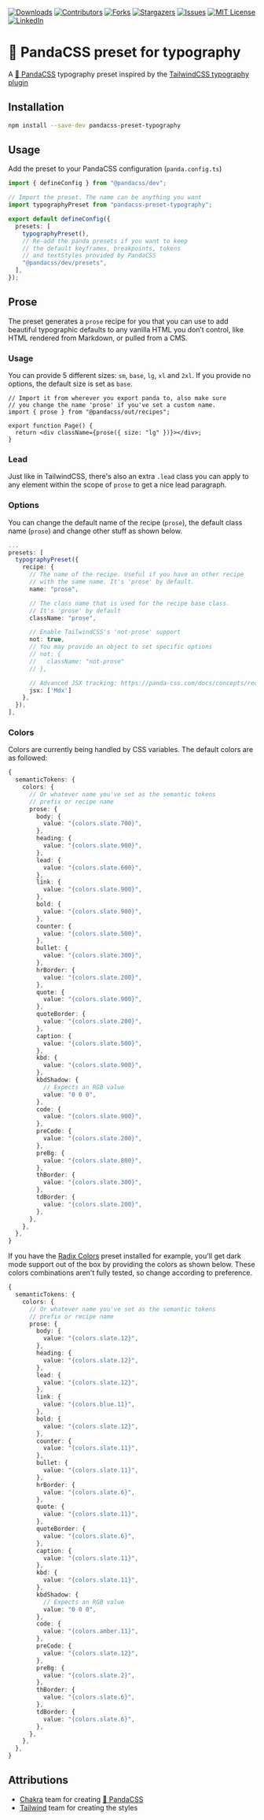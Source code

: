 [![Downloads][npm-shield]][npm-url]
[![Contributors][contributors-shield]][contributors-url]
[![Forks][forks-shield]][forks-url]
[![Stargazers][stars-shield]][stars-url]
[![Issues][issues-shield]][issues-url]
[![MIT License][license-shield]][license-url]
[![LinkedIn][linkedin-shield]][linkedin-url]

# 🐼 PandaCSS preset for typography

A [🐼 PandaCSS](https://panda-css.com/) typography preset inspired by the [TailwindCSS typography plugin](https://tailwindcss.com/docs/typography-plugin)

## Installation

```bash
npm install --save-dev pandacss-preset-typography
```

## Usage

Add the preset to your PandaCSS configuration (`panda.config.ts`)

```ts
import { defineConfig } from "@pandacss/dev";

// Import the preset. The name can be anything you want
import typographyPreset from "pandacss-preset-typography";

export default defineConfig({
  presets: [
    typographyPreset(),
    // Re-add the panda presets if you want to keep
    // the default keyframes, breakpoints, tokens
    // and textStyles provided by PandaCSS
    "@pandacss/dev/presets",
  ],
});
```

## Prose

The preset generates a `prose` recipe for you that you can use to add beautiful typographic defaults to any vanilla HTML you don’t control, like HTML rendered from Markdown, or pulled from a CMS.

### Usage

You can provide 5 different sizes: `sm`, `base`, `lg`, `xl` and `2xl`. If you provide no options, the default size is set as `base`.

```tsx
// Import it from wherever you export panda to, also make sure
// you change the name 'prose' if you've set a custom name.
import { prose } from "@pandacss/out/recipes";

export function Page() {
  return <div className={prose({ size: "lg" })}></div>;
}
```

### Lead

Just like in TailwindCSS, there's also an extra `.lead` class you can apply to any element within the scope of `prose` to get a nice lead paragraph.

### Options

You can change the default name of the recipe (`prose`), the default class name (`prose`) and change other stuff as shown below.

```ts
...
presets: [
  typographyPreset({
    recipe: {
      // The name of the recipe. Useful if you have an other recipe
      // with the same name. It's 'prose' by default.
      name: "prose",

      // The class name that is used for the recipe base class.
      // It's 'prose' by default
      className: "prose",

      // Enable TailwindCSS's 'not-prose' support
      not: true,
      // You may provide an object to set specific options
      // not: {
      //   className: "not-prose"
      // },

      // Advanced JSX tracking: https://panda-css.com/docs/concepts/recipes#advanced-jsx-tracking
      jsx: ['Mdx']
    },
  }),
],
```

### Colors

Colors are currently being handled by CSS variables. The default colors are
as followed:

```ts
{
  semanticTokens: {
    colors: {
      // Or whatever name you've set as the semantic tokens
      // prefix or recipe name
      prose: {
        body: {
          value: "{colors.slate.700}",
        },
        heading: {
          value: "{colors.slate.900}",
        },
        lead: {
          value: "{colors.slate.600}",
        },
        link: {
          value: "{colors.slate.900}",
        },
        bold: {
          value: "{colors.slate.900}",
        },
        counter: {
          value: "{colors.slate.500}",
        },
        bullet: {
          value: "{colors.slate.300}",
        },
        hrBorder: {
          value: "{colors.slate.200}",
        },
        quote: {
          value: "{colors.slate.900}",
        },
        quoteBorder: {
          value: "{colors.slate.200}",
        },
        caption: {
          value: "{colors.slate.500}",
        },
        kbd: {
          value: "{colors.slate.900}",
        },
        kbdShadow: {
          // Expects an RGB value
          value: "0 0 0",
        },
        code: {
          value: "{colors.slate.900}",
        },
        preCode: {
          value: "{colors.slate.200}",
        },
        preBg: {
          value: "{colors.slate.800}",
        },
        thBorder: {
          value: "{colors.slate.300}",
        },
        tdBorder: {
          value: "{colors.slate.200}",
        },
      },
    },
  },
}
```

If you have the [Radix Colors](https://www.npmjs.com/package/pandacss-preset-radix-colors) preset installed for example, you'll get dark mode support out of the box by providing the colors as shown below. These colors combinations aren't fully tested, so change according to preference.

```ts
{
  semanticTokens: {
    colors: {
      // Or whatever name you've set as the semantic tokens
      // prefix or recipe name
      prose: {
        body: {
          value: "{colors.slate.12}",
        },
        heading: {
          value: "{colors.slate.12}",
        },
        lead: {
          value: "{colors.slate.12}",
        },
        link: {
          value: "{colors.blue.11}",
        },
        bold: {
          value: "{colors.slate.12}",
        },
        counter: {
          value: "{colors.slate.11}",
        },
        bullet: {
          value: "{colors.slate.11}",
        },
        hrBorder: {
          value: "{colors.slate.6}",
        },
        quote: {
          value: "{colors.slate.11}",
        },
        quoteBorder: {
          value: "{colors.slate.6}",
        },
        caption: {
          value: "{colors.slate.11}",
        },
        kbd: {
          value: "{colors.slate.11}",
        },
        kbdShadow: {
          // Expects an RGB value
          value: "0 0 0",
        },
        code: {
          value: "{colors.amber.11}",
        },
        preCode: {
          value: "{colors.slate.12}",
        },
        preBg: {
          value: "{colors.slate.2}",
        },
        thBorder: {
          value: "{colors.slate.6}",
        },
        tdBorder: {
          value: "{colors.slate.6}",
        },
      },
    },
  },
}
```

## Attributions

- [Chakra](https://github.com/chakra-ui) team for creating [🐼 PandaCSS](https://panda-css.com/)
- [Tailwind](https://github.com/tailwindlabs) team for creating the styles

[contributors-shield]: https://img.shields.io/github/contributors/milandekruijf/pandacss-preset-typography.svg?style=for-the-badge
[contributors-url]: https://github.com/milandekruijf/pandacss-preset-typography/graphs/contributors
[forks-shield]: https://img.shields.io/github/forks/milandekruijf/pandacss-preset-typography.svg?style=for-the-badge
[forks-url]: https://github.com/milandekruijf/pandacss-preset-typography/network/members
[stars-shield]: https://img.shields.io/github/stars/milandekruijf/pandacss-preset-typography.svg?style=for-the-badge
[stars-url]: https://github.com/milandekruijf/pandacss-preset-typography/stargazers
[issues-shield]: https://img.shields.io/github/issues/milandekruijf/pandacss-preset-typography.svg?style=for-the-badge
[issues-url]: https://github.com/milandekruijf/pandacss-preset-typography/issues
[license-shield]: https://img.shields.io/github/license/milandekruijf/pandacss-preset-typography.svg?style=for-the-badge
[license-url]: https://github.com/milandekruijf/pandacss-preset-typography/blob/main/LICENSE
[linkedin-shield]: https://img.shields.io/badge/-LinkedIn-black.svg?style=for-the-badge&logo=linkedin&colorB=555
[linkedin-url]: https://www.linkedin.com/in/milandekruijf
[npm-shield]: https://img.shields.io/npm/dw/pandacss-preset-typography?style=for-the-badge
[npm-url]: https://www.npmjs.com/package/pandacss-preset-typography
